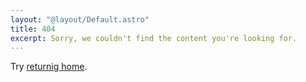 ```yaml
---
layout: "@layout/Default.astro"
title: 404
excerpt: Sorry, we couldn't find the content you're looking for.
---
```


Try [returnig home](/).
